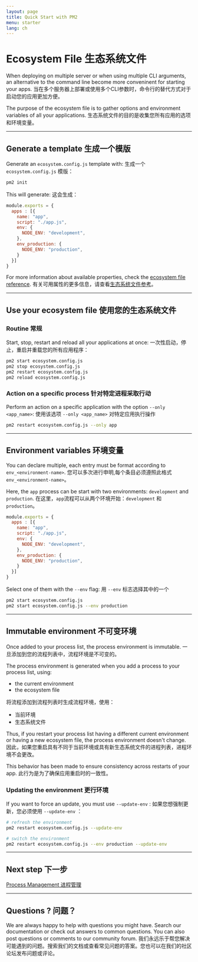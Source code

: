 ```yaml
---
layout: page
title: Quick Start with PM2
menu: starter
lang: ch
---
```


# Ecosystem File 生态系统文件

When deploying on multiple server or when using multiple CLI arguments, an alternative to the command line become more conveninent for starting your apps.
当在多个服务器上部署或使用多个CLI参数时，命令行的替代方式对于启动您的应用更加方便。

The purpose of the ecosystem file is to gather options and environment variables of all your applications.
生态系统文件的目的是收集您所有应用的选项和环境变量。

---

## Generate a template 生成一个模版

Generate an `ecosystem.config.js` template with:
生成一个 `ecosystem.config.js` 模版：

```bash
pm2 init
```

This will generate: 这会生成：

```javascript
module.exports = {
  apps : [{
    name: "app",
    script: "./app.js",
    env: {
      NODE_ENV: "development",
    },
    env_production: {
      NODE_ENV: "production",
    }
  }]
}
```

For more information about available properties, check the [ecosystem file reference](runtime/references/ecosystem-file.md).
有关可用属性的更多信息，请查看[生态系统文件参考](runtime/references/ecosystem-file.md)。

---

## Use your ecosystem file 使用您的生态系统文件

### Routine 常规

Start, stop, restart and reload all your applications at once:
一次性启动，停止，重启并重载您的所有应用程序：

```bash
pm2 start ecosystem.config.js
pm2 stop ecosystem.config.js
pm2 restart ecosystem.config.js
pm2 reload ecosystem.config.js
```

### Action on a specific process 针对特定进程采取行动

Perform an action on a specific application with the option `--only <app_name>`:
使用该选项 `--only <app_name>` 对特定应用执行操作

```bash
pm2 restart ecosystem.config.js --only app
```

---

## Environment variables 环境变量

You can declare multiple, each entry must be format according to `env_<environment-name>`.
您可以多次进行申明,每个条目必须遵照此格式 `env_<environment-name>`。

Here, the `app` process can be start with two environments: `development` and `production`.
在这里，`app`流程可以从两个环境开始：`development` 和 `production`。

```javascript
module.exports = {
  apps : [{
    name: "app",
    script: "./app.js",
    env: {
      NODE_ENV: "development",
    },
    env_production: {
      NODE_ENV: "production",
    }
  }]
}
```

Select one of them with the `--env` flag:
用 `--env` 标志选择其中的一个

```bash
pm2 start ecosystem.config.js
pm2 start ecosystem.config.js --env production
```

---

## Immutable environment 不可变环境

Once added to your process list, the process environment is immutable.
一旦添加到您的流程列表中，流程环境是不可变的。

The process environment is generated when you add a process to your process list, using:
- the current environment
- the ecosystem file

将流程添加到流程列表时生成流程环境，使用：
- 当前环境
- 生态系统文件

Thus, if you restart your process list having a different current environment or having a new ecosystem file, the process environment doesn't change.
因此，如果您重启具有不同于当前环境或具有新生态系统文件的进程列表，进程环境不会更改。

This behavior has been made to ensure consistency across restarts of your app.
此行为是为了确保应用重启时的一致性。

### Updating the environment 更行环境

If you want to force an update, you must use `--update-env` : 
如果您想强制更新，您必须使用 `--update-env` ：

```bash
# refresh the environment
pm2 restart ecosystem.config.js --update-env

# switch the environment
pm2 restart ecosystem.config.js --env production --update-env
```

---

## Next step 下一步

[Process Management 进程管理](runtime/guide/process-management.md)

---

## Questions ? 问题？

We are always happy to help with questions you might have. Search our documentation or check out answers to common questions. You can also post questions or comments to our community forum.
我们永远乐于帮您解决可能遇到的问题。搜索我们的文档或查看常见问题的答案。您也可以在我们的社区论坛发布问题或评论。